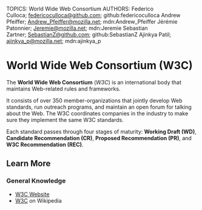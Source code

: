 TOPICS: World Wide Web Consortium
AUTHORS: Federico Culloca; federicoculloca@github.com; github:federicoculloca
         Andrew Pfeiffer; Andrew_Pfeiffer@mozilla.net; mdn:Andrew_Pfeiffer
         Jérémie Patonnier; Jeremie@mozilla.net; mdn:Jeremie
         Sebastian Zartner; SebastianZ@github.com; github:SebastianZ
         Ajinkya Patil; ajinkya_p@mozilla.net; mdn:ajinkya_p

# World Wide Web Consortium (W3C)

The **World Wide Web Consortium** (*W3C*) is an international body that maintains Web-related rules
and frameworks.

It consists of over 350 member-organizations that jointly develop Web standards, run outreach programs,
and maintain an open forum for talking about the Web. The W3C coordinates companies in the industry
to make sure they implement the same W3C standards.

Each standard passes through four stages of maturity: **Working Draft (WD)**,
**Candidate Recommendation (CR)**, **Proposed Recommendation (PR)**, and **W3C Recommendation (REC)**.

## Learn More

### General Knowledge

- [W3C Website](http://www.w3.org/)
- [W3C](https://en.wikipedia.org/wiki/World%20Wide%20Web%20Consortium) on Wikipedia
